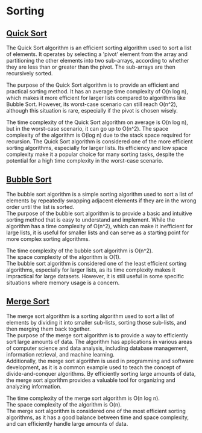 # Sorting

## [Quick Sort](./packages/quick_sort.cairo)

The Quick Sort algorithm is an efficient sorting algorithm used to sort a list of elements. It operates by selecting a 'pivot' element from the array and partitioning the other elements into two sub-arrays, according to whether they are less than or greater than the pivot. The sub-arrays are then recursively sorted.

The purpose of the Quick Sort algorithm is to provide an efficient and practical sorting method. It has an average time complexity of O(n log n), which makes it more efficient for larger lists compared to algorithms like Bubble Sort. However, its worst-case scenario can still reach O(n^2), although this situation is rare, especially if the pivot is chosen wisely.

The time complexity of the Quick Sort algorithm on average is O(n log n), but in the worst-case scenario, it can go up to O(n^2).
The space complexity of the algorithm is O(log n) due to the stack space required for recursion.
The Quick Sort algorithm is considered one of the more efficient sorting algorithms, especially for larger lists. Its efficiency and low space complexity make it a popular choice for many sorting tasks, despite the potential for a high time complexity in the worst-case scenario.


## [Bubble Sort](./packages/bubble_sort.cairo)

The bubble sort algorithm is a simple sorting algorithm used to sort a list of elements by repeatedly swapping adjacent elements if they are in the wrong order until the list is sorted.  
The purpose of the bubble sort algorithm is to provide a basic and intuitive sorting method that is easy to understand and implement. While the algorithm has a time complexity of O(n^2), which can make it inefficient for large lists, it is useful for smaller lists and can serve as a starting point for more complex sorting algorithms. 

The time complexity of the bubble sort algorithm is O(n^2).  
The space complexity of the algorithm is O(1).  
The bubble sort algorithm is considered one of the least efficient sorting algorithms, especially for larger lists, as its time complexity makes it impractical for large datasets. However, it is still useful in some specific situations where memory usage is a concern.


## [Merge Sort](./packages/merge_sort.cairo)

The merge sort algorithm is a sorting algorithm used to sort a list of elements by dividing it into smaller sub-lists, sorting those sub-lists, and then merging them back together.  
The purpose of the merge sort algorithm is to provide a way to efficiently sort large amounts of data. The algorithm has applications in various areas of computer science and data analysis, including database management, information retrieval, and machine learning.  
Additionally, the merge sort algorithm is used in programming and software development, as it is a common example used to teach the concept of divide-and-conquer algorithms. By efficiently sorting large amounts of data, the merge sort algorithm provides a valuable tool for organizing and analyzing information.

The time complexity of the merge sort algorithm is O(n log n).  
The space complexity of the algorithm is O(n).  
The merge sort algorithm is considered one of the most efficient sorting algorithms, as it has a good balance between time and space complexity, and can efficiently handle large amounts of data.

